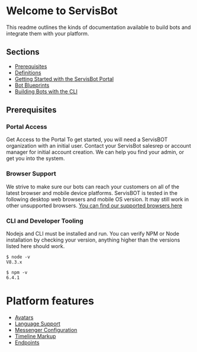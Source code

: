 # Welcome to ServisBot

This readme outlines the kinds of documentation available to build bots and integrate them with your platform.

## Sections

* [Prerequisites](#prerequisites)
* [Definitions](definitions.md)
* [Getting Started with the ServisBot Portal](getting-started.md)
* [Bot Blueprints](bot-blueprints.md)
* [Building Bots with the CLI](getting-started-cli.md)

## <a name="prerequisites"></a>Prerequisites

### Portal Access
Get Access to the Portal
To get started, you will need a ServisBOT organization with an initial user.
Contact your ServisBot salesrep or account manager for initial account creation. We can help you find your admin, or get you into the system.


### Browser Support

We strive to make sure our bots can reach your customers on all of the latest browser and mobile device platforms. ServisBOT is tested in the following desktop web browsers and mobile OS version. It may still work in other unsupported browsers. [You can find our supported browsers here](https://servisbot.com/support/)


### CLI and Developer Tooling
Nodejs and CLI must be installed and run.
You can verify NPM or Node installation by checking your version, anything higher than the versions listed here should work.

```
$ node -v
V8.3.x

$ npm -v
6.4.1
```

# Platform features
* [Avatars](avatars.md)
* [Language Support](language-support.md)
* [Messenger Configuration](messenger-configuration.md)
* [Timeline Markup](timeline-markup.md)
* [Endpoints](endpoints.md)
